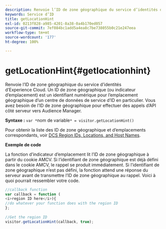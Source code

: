 ```yaml
---
description: Renvoie l’ID de zone géographique du service d’identités d’Experience Cloud. Un ID de zone géographique (ou indicateur d’emplacement) est un identifiant numérique pour l’emplacement géographique d’un centre de données de service d’ID en particulier. Vous avez besoin de l’ID de zone géographique pour effectuer des appels d’API côté serveur vers Audience Manager.
keywords: Service d’ID
title: getLocationHint
exl-id: 0213f828-a985-4201-8a38-0a4b170ed057
source-git-commit: 7ef084bc1add5a4ea8c7be738055b0c21e247eea
workflow-type: tm+mt
source-wordcount: '177'
ht-degree: 100%

---
```


# getLocationHint{#getlocationhint}

Renvoie l’ID de zone géographique du service d’identités d’Experience Cloud. Un ID de zone géographique (ou indicateur d’emplacement) est un identifiant numérique pour l’emplacement géographique d’un centre de données de service d’ID en particulier. Vous avez besoin de l’ID de zone géographique pour effectuer des appels d’API côté serveur vers Audience Manager.

**Syntaxe :** `var *`nom de variable`* = visitor.getLocationHint()`

Pour obtenir la liste des ID de zone géographique et d’emplacements correspondants, voir [DCS Region IDs, Locations, and Host Names](https://experienceleague.adobe.com/docs/audience-manager/user-guide/api-and-sdk-code/dcs/dcs-api-reference/dcs-regions.html?lang=fr).

**Exemple de code**

La fonction d’indicateur d’emplacement lit l’ID de zone géographique à partir du cookie AMCV. Si l’identifiant de zone géographique est déjà défini dans le cookie AMCV, le rappel se produit immédiatement. Si l’identifiant de zone géographique n’est pas défini, la fonction attend une réponse du serveur avant de transmettre l’ID de zone géographique au rappel. Voici à quoi pourrait ressembler votre code.

```js
//callback function 
var callback = function ( 
<i>region ID here</i>){ 
//do whatever your function does with the region ID 
}; 
 
//Get the region ID 
visitor.getLocationHint(callback, true); 
```
